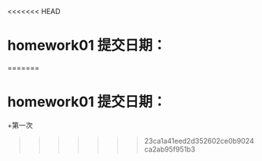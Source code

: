 <<<<<<< HEAD
# homework01 提交日期：
=======
# homework01 提交日期：
+第一次
>>>>>>> 23ca1a41eed2d352602ce0b9024ca2ab95f951b3
